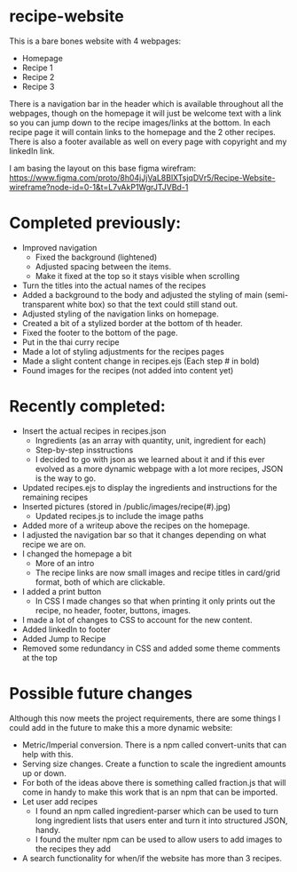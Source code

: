# recipe-website
This is a bare bones website with 4 webpages: 
  - Homepage
  - Recipe 1
  - Recipe 2
  - Recipe 3

There is a navigation bar in the header which is available throughout all the webpages, though on the homepage it will just be welcome text with a link so you can jump down to the recipe images/links at the bottom. In each recipe page it will contain links to the homepage and the 2 other recipes. 
There is also a footer available as well on every page with copyright and my linkedIn link.

I am basing the layout on this base figma wirefram: https://www.figma.com/proto/8h04jJjVaL8BlXTsjqDVr5/Recipe-Website-wireframe?node-id=0-1&t=L7vAkP1WgrJTJVBd-1 

# Completed previously: 
- Improved navigation
  - Fixed the background (lightened)
  - Adjusted spacing between the items.
  - Make it fixed at the top so it stays visible when scrolling
- Turn the titles into the actual names of the recipes
- Added a background to the body and adjusted the styling of main (semi-transparent white box) so that the text could still stand out. 
- Adjusted styling of the navigation links on homepage. 
- Created a bit of a stylized border at the bottom of th header. 
- Fixed the footer to the bottom of the page. 
- Put in the thai curry recipe
- Made a lot of styling adjustments for the recipes pages
- Made a slight content change in recipes.ejs (Each step # in bold)
- Found images for the recipes (not added into content yet)


# Recently completed: 
- Insert the actual recipes in recipes.json
  - Ingredients (as an array with quantity, unit, ingredient for each)
  - Step-by-step insstructions
  - I decided to go with json as we learned about it and if this ever evolved as a more dynamic webpage with a lot more recipes, JSON is the way to go. 
- Updated recipes.ejs to display the ingredients and instructions for the remaining recipes
- Inserted pictures (stored in /public/images/recipe(#).jpg)
  - Updated recipes.js to include the image paths
- Added more of a writeup above the recipes on the homepage. 
- I adjusted the navigation bar so that it changes depending on what recipe we are on. 
- I changed the homepage a bit
  - More of an intro
  - The recipe links are now small images and recipe titles in card/grid format, both of which are clickable. 
- I added a print button
  - In CSS I made changes so that when printing it only prints out the recipe, no header, footer, buttons, images. 
- I made a lot of changes to CSS to account for the new content. 
- Added linkedIn to footer
- Added Jump to Recipe
- Removed some redundancy in CSS and added some theme comments at the top

# Possible future changes
Although this now meets the project requirements, there are some things I could add in the future to make this a more dynamic website: 
  - Metric/Imperial conversion. There is a npm called convert-units that can help with this. 
  - Serving size changes. Create a function to scale the ingredient amounts up or down. 
  - For both of the ideas above there is something called fraction.js that will come in handy to make this work that is an npm that can be imported. 
  - Let user add recipes
    - I found an npm called ingredient-parser which can be used to turn long ingredient lists that users enter and turn it into structured JSON, handy. 
    - I found the multer npm can be used to allow users to add images to the recipes they add
  - A search functionality for when/if the website has more than 3 recipes. 